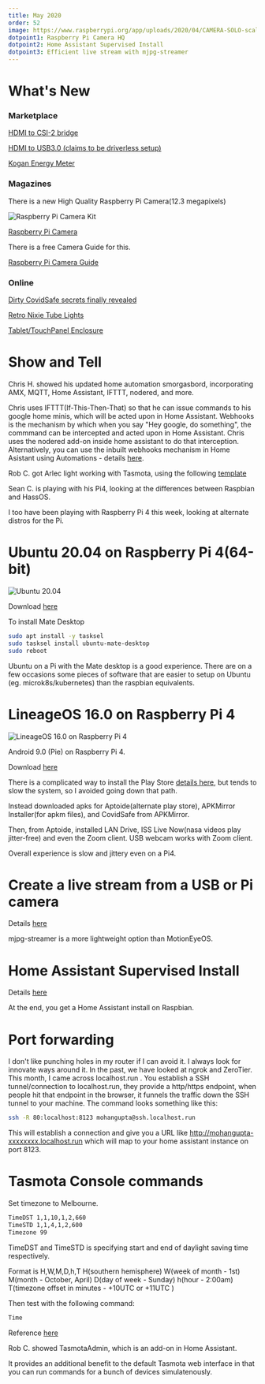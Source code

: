 ```yaml
---
title: May 2020
order: 52
image: https://www.raspberrypi.org/app/uploads/2020/04/CAMERA-SOLO-scaled.jpg
dotpoint1: Raspberry Pi Camera HQ
dotpoint2: Home Assistant Supervised Install
dotpoint3: Efficient live stream with mjpg-streamer
---
```


# What's New

### Marketplace

[HDMI to CSI-2 bridge](https://www.aliexpress.com/item/33009938105.html?spm=a2g0o.productlist.0.0.7ed1509965XffE&algo_pvid=30eddb64-347d-42c8-846c-80c4b21e8940&algo_expid=30eddb64-347d-42c8-846c-80c4b21e8940-1&btsid=0ab6f81e15888458312941499e1537&ws_ab_test=searchweb0_0,searchweb201602_,searchweb201603_)

[HDMI to USB3.0 (claims to be driverless setup)](https://www.amazon.com.au/Semoic-Capture-Streaming-Without-Software/dp/B081R9XB3Q/ref=pd_aw_sbs_23_1/357-4137805-1387426?_encoding=UTF8&pd_rd_i=B081R9XB3Q&pd_rd_r=3401e456-74de-4fe4-bc58-76c92f0f21c1&pd_rd_w=loRUw&pd_rd_wg=LlgNm&pf_rd_p=1360aa1f-12c4-4a58-b004-81f2e07f6c52&pf_rd_r=R3A2RX0DZ9DTGXE2QPHF&psc=1&refRID=R3A2RX0DZ9DTGXE2QPHF)

[Kogan Energy Meter](https://www.kogan.com/au/buy/kogan-smarterhome-smart-plug-with-energy-meter-pack-of-4-kogan/)

### Magazines

There is a new High Quality Raspberry Pi Camera(12.3 megapixels) 

![Raspberry Pi Camera Kit](https://www.raspberrypi.org/app/uploads/2020/04/FULL-KIT-1-scaled.jpg)

[Raspberry Pi Camera](https://core-electronics.com.au/raspberry-pi-hq-camera.html)

There is a free Camera Guide for this.

[Raspberry Pi Camera Guide](https://magpi.raspberrypi.org/books/camera-guide)

### Online

[Dirty CovidSafe secrets finally revealed](https://docs.google.com/document/d/17GuApb1fG3Bn0_DVgDQgrtnd_QO3foBl7NVb8vaWeKc)

[Retro Nixie Tube Lights](https://www.raspberrypi.org/blog/retro-nixie-tube-lights-get-smart/)

[Tablet/TouchPanel Enclosure](https://www.vidabox.com/kiosks/vidamount-on-wall-ipad-tablet-enclosure-mount.html)


# Show and Tell

Chris H. showed his updated home automation smorgasbord, incorporating AMX, MQTT, Home Assistant, IFTTT, nodered, and more. 

Chris uses IFTTT(If-This-Then-That) so that he can issue commands to his google home minis, which will be acted upon in Home Assistant. 
Webhooks is the mechanism by which when you say "Hey google, do something", the commmand can be intercepted and acted upon in Home Assistant.
Chris uses the nodered add-on inside home assistant to do that interception.
Alternatively, you can use the inbuilt webhooks mechanism in Home Asistant using Automations - details [here](https://www.home-assistant.io/docs/automation/trigger/#webhook-trigger).

Rob C. got Arlec light working with Tasmota, using the following [template](https://templates.blakadder.com/arlec_GLD110HA.html)

Sean C. is playing with his Pi4, looking at the differences between Raspbian and HassOS.

I too have been playing with Raspberry Pi 4 this week, looking at alternate distros for the Pi.

# Ubuntu 20.04 on Raspberry Pi 4(64-bit)

![Ubuntu 20.04](https://cdn.arstechnica.net/wp-content/uploads/2020/05/ubuntu2004-desktop-800x450.jpg)

Download [here](https://ubuntu.com/download/raspberry-pi)

To install Mate Desktop

```sh
sudo apt install -y tasksel 
sudo tasksel install ubuntu-mate-desktop
sudo reboot
```

Ubuntu on a Pi with the Mate desktop is a good experience. There are on a few occasions some pieces of software that are easier to setup on Ubuntu (eg. microk8s/kubernetes) than the
raspbian equivalents.

# LineageOS 16.0 on Raspberry Pi 4

![LineageOS 16.0 on Raspberry Pi 4](https://lineageos.org/assets/img/styles.png)

Android 9.0 (Pie) on Raspberry Pi 4.

Download [here](https://konstakang.com/devices/rpi4/LineageOS16.0/)

There is a complicated way to install the Play Store [details here](https://www.youtube.com/watch?v=Vy0F6KM4YvY), but tends to slow the system, so I avoided going down that path.

Instead downloaded apks for Aptoide(alternate play store), APKMirror Installer(for apkm files), and CovidSafe
from APKMirror.

Then, from Aptoide, installed LAN Drive, ISS Live Now(nasa videos play jitter-free) and even the Zoom client. USB webcam works with Zoom client.

Overall experience is slow and jittery even on a Pi4. 

# Create a live stream from a USB or Pi camera 

Details [here](https://gist.github.com/raspberrypisig/394b5fbb0ca7b17bed3afc2c0174c8dc)

mjpg-streamer is a more lightweight option than MotionEyeOS.

# Home Assistant Supervised Install

Details [here](https://gist.github.com/raspberrypisig/65aea786444dfa1f135ab5f3b2b85bcb)

At the end, you get a Home Assistant install on Raspbian.

# Port forwarding

I don't like punching holes in my router if I can avoid it. I always look for innovate ways around it. In the past, we have looked at ngrok and ZeroTier.
This month, I came across localhost.run .  You establish a SSH tunnel/connection to localhost.run, they provide a http/https endpoint, when people hit that
endpoint in the browser, it funnels the traffic down the SSH tunnel to your machine. The command looks something like this:

```sh
ssh -R 80:localhost:8123 mohangupta@ssh.localhost.run
```

This will establish a connection and give you a URL like http://mohangupta-xxxxxxxx.localhost.run which will map to your home assistant instance on port 8123.

# Tasmota Console commands

Set timezone to Melbourne.

```sh
TimeDST 1,1,10,1,2,660
TimeSTD 1,1,4,1,2,600
Timezone 99
```

TimeDST and TimeSTD is specifying start and end of daylight saving time respectively.

Format is H,W,M,D,h,T
H(southern hemisphere)
W(week of month - 1st)
M(month - October, April)
D(day of week - Sunday)
h(hour - 2:00am)
T(timezone offset in minutes - +10UTC or +11UTC )

Then test with the following command:

```sh
Time
```

Reference [here](https://tasmota.github.io/docs/Commands/#management)

Rob C. showed TasmotaAdmin, which is an add-on in Home Assistant. 

It provides an additional benefit to the default Tasmota web interface in that you can run commands for a bunch of devices simulatenously.

